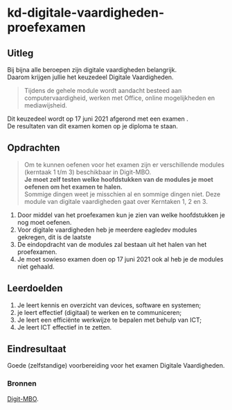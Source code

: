 # kd-digitale-vaardigheden-proefexamen

## Uitleg
Bij bijna alle beroepen zijn digitale vaardigheden belangrijk.  
Daarom krijgen jullie het keuzedeel Digitale Vaardigheden. 

>Tijdens de gehele module wordt aandacht besteed aan computervaardigheid, werken met Office, online mogelijkheden en mediawijsheid. 

Dit keuzedeel wordt op 17 juni 2021 afgerond met een examen .  
De resultaten van dit examen komen op je diploma te staan. 

## Opdrachten
> Om te kunnen oefenen voor het examen zijn er verschillende modules (kerntaak 1 t/m 3) beschikbaar in Digit-MBO.  
> **Je moet zelf testen welke hoofdstukken van de modules je moet oefenen om het examen te halen.**  
> Sommige dingen weet je misschien al en sommige dingen niet.
> Deze module van digitale vaardigheden gaat over Kerntaken 1, 2 en 3.

1. Door middel van het proefexamen kun je zien van welke hoofdstukken je nog moet oefenen.
2. Voor digitale vaardigheden heb je meerdere eagledev modules gekregen, dit is de laatste 
3. De eindopdracht van de modules zal bestaan uit het halen van het proefexamen.  
5. Je moet sowieso examen doen op 17 juni 2021 ook al heb je de modules niet gehaald.

## Leerdoelden
1. Je leert kennis en overzicht van devices, software en systemen;
2. je leert effectief (digitaal) te werken en te communiceren;
3. Je leert een efficiënte werkwijze te bepalen met behulp van ICT;
4. Je leert ICT effectief in te zetten.

## Eindresultaat
Goede (zelfstandige) voorbereiding voor het examen Digitale Vaardigheden.

### Bronnen
[Digit-MBO](https://entree.instruct.nl/?elo=digit-mbo).
